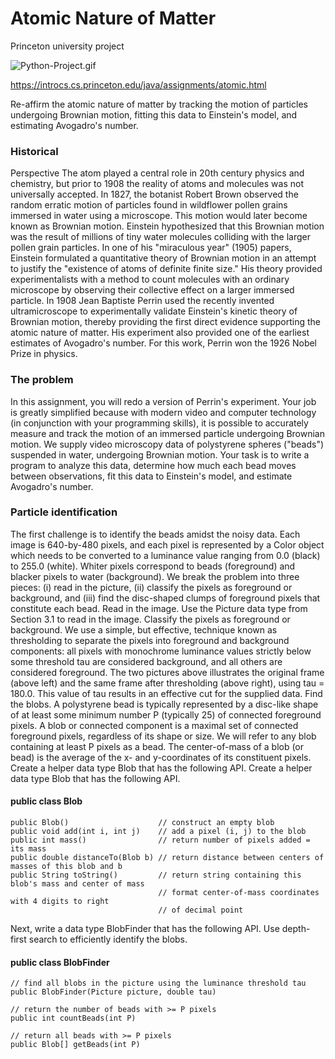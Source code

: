 # Atomic Nature of Matter

Princeton university project

![Python-Project.gif](https://user-images.githubusercontent.com/45029937/79608759-cc920880-810a-11ea-85e1-d71ce40c98b3.gif)

https://introcs.cs.princeton.edu/java/assignments/atomic.html

Re-affirm the atomic nature of matter by tracking the motion of particles undergoing Brownian motion, fitting this data to Einstein's model, and estimating Avogadro's number.

### Historical 
   Perspective The atom played a central role in 20th century physics and chemistry, but prior to 1908 the reality of atoms and molecules was not universally accepted. In 1827, the botanist Robert Brown observed the random erratic motion of particles found in wildflower pollen grains immersed in water using a microscope. This motion would later become known as Brownian motion. Einstein hypothesized that this Brownian motion was the result of millions of tiny water molecules colliding with the larger pollen grain particles.
  In one of his "miraculous year" (1905) papers, Einstein formulated a quantitative theory of Brownian motion in an attempt to justify the "existence of atoms of definite finite size." His theory provided experimentalists with a method to count molecules with an ordinary microscope by observing their collective effect on a larger immersed particle. In 1908 Jean Baptiste Perrin used the recently invented ultramicroscope to experimentally validate Einstein's kinetic theory of Brownian motion, thereby providing the first direct evidence supporting the atomic nature of matter. His experiment also provided one of the earliest estimates of Avogadro's number. For this work, Perrin won the 1926 Nobel Prize in physics.

### The problem
  In this assignment, you will redo a version of Perrin's experiment. Your job is greatly simplified because with modern video and computer technology (in conjunction with your programming skills), it is possible to accurately measure and track the motion of an immersed particle undergoing Brownian motion. We supply video microscopy data of polystyrene spheres ("beads") suspended in water, undergoing Brownian motion. Your task is to write a program to analyze this data, determine how much each bead moves between observations, fit this data to Einstein's model, and estimate Avogadro's number.
  
### Particle identification 
  The first challenge is to identify the beads amidst the noisy data. Each image is 640-by-480 pixels, and each pixel is represented by a Color object which needs to be converted to a luminance value ranging from 0.0 (black) to 255.0 (white). Whiter pixels correspond to beads (foreground) and blacker pixels to water (background). We break the problem into three pieces: (i) read in the picture, (ii) classify the pixels as foreground or background, and (iii) find the disc-shaped clumps of foreground pixels that constitute each bead.
Read in the image. Use the Picture data type from Section 3.1 to read in the image.
Classify the pixels as foreground or background. We use a simple, but effective, technique known as thresholding to separate the pixels into foreground and background components: all pixels with monochrome luminance values strictly below some threshold tau are considered background, and all others are considered foreground. The two pictures above illustrates the original frame (above left) and the same frame after thresholding (above right), using tau = 180.0. This value of tau results in an effective cut for the supplied data.
Find the blobs. A polystyrene bead is typically represented by a disc-like shape of at least some minimum number P (typically 25) of connected foreground pixels. A blob or connected component is a maximal set of connected foreground pixels, regardless of its shape or size. We will refer to any blob containing at least P pixels as a bead. The center-of-mass of a blob (or bead) is the average of the x- and y-coordinates of its constituent pixels.
Create a helper data type Blob that has the following API.
Create a helper data type Blob that has the following API.

#### public class Blob

```
public Blob()                    // construct an empty blob
public void add(int i, int j)    // add a pixel (i, j) to the blob
public int mass()                // return number of pixels added = its mass
public double distanceTo(Blob b) // return distance between centers of masses of this blob and b
public String toString()         // return string containing this blob's mass and center of mass
                                 // format center-of-mass coordinates with 4 digits to right
                                 // of decimal point
```
Next, write a data type BlobFinder that has the following API. Use depth-first search to efficiently identify the blobs.

#### public class BlobFinder 

```
// find all blobs in the picture using the luminance threshold tau
public BlobFinder(Picture picture, double tau)

// return the number of beads with >= P pixels
public int countBeads(int P)

// return all beads with >= P pixels
public Blob[] getBeads(int P)
```

